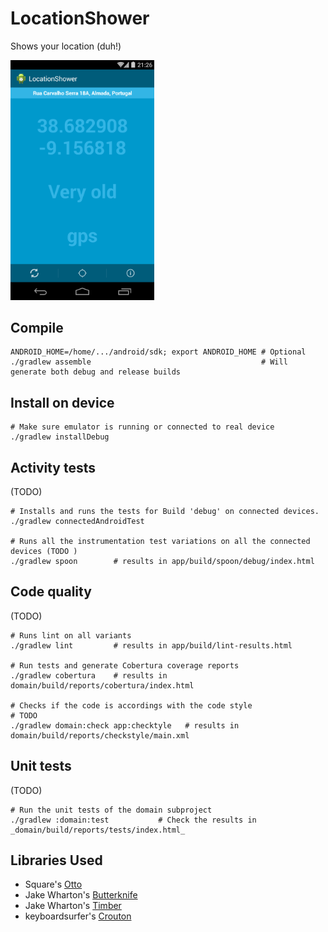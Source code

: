 LocationShower
==============

Shows your location (duh!)

<img src="https://github.com/joninvski/LocationShower/raw/master/images/screenshot.png" alt="screenshot" width="230px">


Compile
-------

    ANDROID_HOME=/home/.../android/sdk; export ANDROID_HOME # Optional
    ./gradlew assemble                                      # Will generate both debug and release builds

Install on device
-----------------

    # Make sure emulator is running or connected to real device
    ./gradlew installDebug

Activity tests
--------------

(TODO)

    # Installs and runs the tests for Build 'debug' on connected devices.
    ./gradlew connectedAndroidTest

    # Runs all the instrumentation test variations on all the connected devices (TODO )
    ./gradlew spoon        # results in app/build/spoon/debug/index.html

Code quality
------------

(TODO)

    # Runs lint on all variants
    ./gradlew lint         # results in app/build/lint-results.html

    # Run tests and generate Cobertura coverage reports
    ./gradlew cobertura    # results in domain/build/reports/cobertura/index.html

    # Checks if the code is accordings with the code style                              # TODO
    ./gradlew domain:check app:checktyle   # results in domain/build/reports/checkstyle/main.xml

Unit tests
----------

(TODO)

    # Run the unit tests of the domain subproject
    ./gradlew :domain:test           # Check the results in _domain/build/reports/tests/index.html_

Libraries Used
--------------

- Square's [Otto](http://square.github.io/otto/)
- Jake Wharton's [Butterknife](http://jakewharton.github.io/butterknife/)
- Jake Wharton's [Timber](https://github.com/JakeWharton/timber)
- keyboardsurfer's [Crouton](https://github.com/keyboardsurfer/Crouton)

